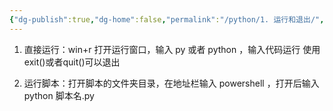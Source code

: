 ```yaml
---
{"dg-publish":true,"dg-home":false,"permalink":"/python/1. 运行和退出/","dgPassFrontmatter":true,"created":"2024-10-26T21:13:56.828+08:00","updated":"2024-10-26T23:05:49.250+08:00"}
---
```


1. 直接运行：win+r 打开运行窗口，输入 py 或者 python ，输入代码运行
使用exit()或者quit()可以退出

1. 运行脚本：打开脚本的文件夹目录，在地址栏输入 powershell ，打开后输入 python 脚本名.py

